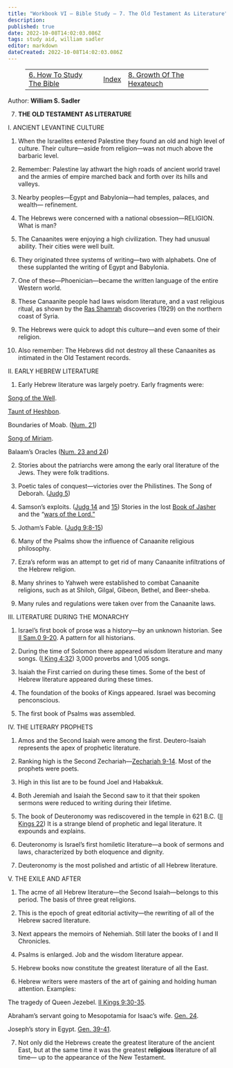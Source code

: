 ```yaml
---
title: "Workbook VI — Bible Study — 7. The Old Testament As Literature"
description: 
published: true
date: 2022-10-08T14:02:03.086Z
tags: study aid, william sadler
editor: markdown
dateCreated: 2022-10-08T14:02:03.086Z
---
```


<figure class="table chapter-navigator">
	<table>
		<tbody>
		<tr>
			<td><a href="/en/article/William_S_Sadler/Workbook_6_Bible_Study/History_1_6">6. How To Study The Bible</a></td>
			<td><a href="/en/article/William_S_Sadler/Workbook_6_Bible_Study/Index">Index</a></td>
			<td><a href="/en/article/William_S_Sadler/Workbook_6_Bible_Study/History_1_8">8. Growth Of The Hexateuch</a></td>
		</tr>
		</tbody>
	</table>
</figure>

Author: **William S. Sadler**


7. **THE OLD TESTAMENT AS LITERATURE**

I. ANCIENT LEVANTINE CULTURE

1. When the Israelites entered Palestine they found an old and high level of culture. Their culture—aside from religion—was not much above the barbaric level.

2. Remember: Palestine lay athwart the high roads of ancient world travel and the armies of empire marched back and forth over its hills and valleys.

3. Nearby peoples—Egypt and Babylonia—had temples, palaces, and wealth— refinement.

4. The Hebrews were concerned with a national obsession—RELIGION. What is man?

5. The Canaanites were enjoying a high civilization. They had unusual ability. Their cities were well built.

6. They originated three systems of writing—two with alphabets. One of these supplanted the writing of Egypt and Babylonia.

7. One of these—Phoenician—became the written language of the entire Western world.

8. These Canaanite people had laws wisdom literature, and a vast religious ritual, as shown by the [Ras Shamrah](https://en.wikipedia.org/wiki/Ugarit) discoveries (1929) on the northern coast of Syria.

9. The Hebrews were quick to adopt this culture—and even some of their religion.

10. Also remember: The Hebrews did not destroy all these Canaanites as intimated in the Old Testament records.

II. EARLY HEBREW LITERATURE

1. Early Hebrew literature was largely poetry. Early fragments were:

[Song of the Well](http://www.jewishencyclopedia.com/articles/14857-well-song-of-the).

[Taunt of Heshbon](https://books.google.com/books?id=-ZYHBfzcJ7IC&pg=PA273&lpg=PA273&dq=Taunt+of+Heshbon&source=bl&ots=XUeD8a8v0t&sig=_WyTbyH0-K8C5YC2c4DL3pyZUfw&hl=en&ei=2-rCTtKOMqe62gXWzIDmDg&sa=X&oi=book_result&ct=result&resnum=1&ved=0CB4Q6AEwAA#v=onepage&q=Taunt%20of%20Heshbon&f=false).

Boundaries of Moab. ([Num. 21](/en/Bible/Numbers/21#v13))

[Song of Miriam](/en/Bible/Exodus/15.htm).

Balaam’s Oracles ([Num. 23 and 24](/en/Bible/Numbers/23#v1))

2. Stories about the patriarchs were among the early oral literature of the Jews. They were folk traditions.

3. Poetic tales of conquest—victories over the Philistines. The Song of Deborah. ([Judg 5](/en/Bible/Judges/5.htm))

4. Samson’s exploits. ([Judg 14](/en/Bible/Judges/14.htm) and [15](/en/Bible/Judges/15.htm)) Stories in the lost [Book of Jasher](http://sacred-texts.com/chr/apo/jasher/index.htm) and the “[wars of the Lord.”](https://en.wikipedia.org/wiki/Book_of_the_Wars_of_the_Lord)

5. Jotham’s Fable. ([Judg 9:8-15](/en/Bible/Judges/9#v8))

6. Many of the Psalms show the influence of Canaanite religious philosophy.

7. Ezra’s reform was an attempt to get rid of many Canaanite infiltrations of the Hebrew religion.

8. Many shrines to Yahweh were established to combat Canaanite religions, such as at Shiloh, Gilgal, Gibeon, Bethel, and Beer-sheba.

9. Many rules and regulations were taken over from the Canaanite laws.

III. LITERATURE DURING THE MONARCHY

1. Israel’s first book of prose was a history—by an unknown historian. See [II Sam.0 9-20](/en/Bible/2_Samuel/9.htm). A pattern for all historians.

2. During the time of Solomon there appeared wisdom literature and many songs. ([I King 4:32](/en/Bible/1_Kings/4#v32)) 3,000 proverbs and 1,005 songs.

3. Isaiah the First carried on during these times. Some of the best of Hebrew literature appeared during these times.

4. The foundation of the books of Kings appeared. Israel was becoming penconscious.

5. The first book of Psalms was assembled.

IV. THE LITERARY PROPHETS

1. Amos and the Second Isaiah were among the first. Deutero-Isaiah represents the apex of prophetic literature.

2. Ranking high is the Second Zechariah—[Zechariah 9-14](/en/Bible/Zechariah/9.htm). Most of the prophets were poets.

3. High in this list are to be found Joel and Habakkuk.

4. Both Jeremiah and Isaiah the Second saw to it that their spoken sermons were reduced to writing during their lifetime.

5. The book of Deuteronomy was rediscovered in the temple in 621 B.C. ([II Kings 22](/en/Bible/2_Kings/22.htm)) It is a strange blend of prophetic and legal literature. It expounds and explains.

6. Deuteronomy is Israel’s first homiletic literature—a book of sermons and laws, characterized by both eloquence and dignity.

7. Deuteronomy is the most polished and artistic of all Hebrew literature.

V. THE EXILE AND AFTER

1. The acme of all Hebrew literature—the Second Isaiah—belongs to this period. The basis of three great religions.

2. This is the epoch of great editorial activity—the rewriting of all of the Hebrew sacred literature.

3. Next appears the memoirs of Nehemiah. Still later the books of I and II Chronicles.

4. Psalms is enlarged. Job and the wisdom literature appear.

5. Hebrew books now constitute the greatest literature of all the East.

6. Hebrew writers were masters of the art of gaining and holding human attention. Examples:

The tragedy of Queen Jezebel. [II Kings 9:30-35](/en/Bible/2_Kings/22.htm).

Abraham’s servant going to Mesopotamia for Isaac’s wife. [Gen. 24](/en/Bible/Genesis/24.htm).

Joseph’s story in Egypt. [Gen. 39-41](/en/Bible/Genesis/39.htm).

7. Not only did the Hebrews create the greatest literature of the ancient East, but at the same time it was the greatest **religious** literature of all time— up to the appearance of the New Testament.


<br>

